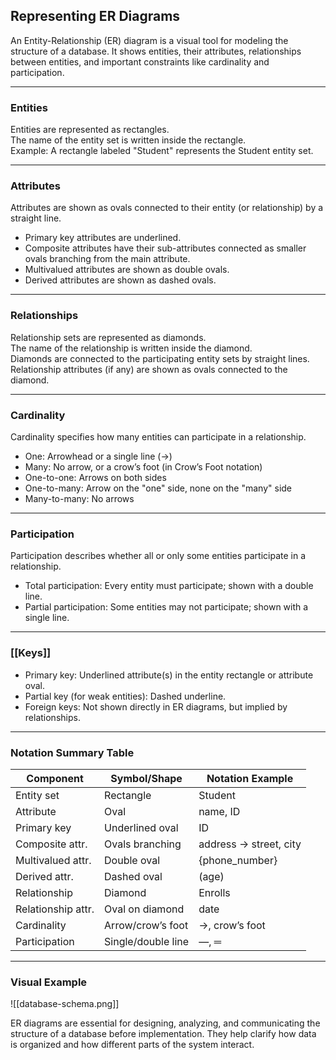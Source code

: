 ## Representing ER Diagrams

An Entity-Relationship (ER) diagram is a visual tool for modeling the structure of a database. It shows entities, their attributes, relationships between entities, and important constraints like cardinality and participation.

---

### Entities

Entities are represented as rectangles.  
The name of the entity set is written inside the rectangle.  
Example: A rectangle labeled "Student" represents the Student entity set.

---

### Attributes

Attributes are shown as ovals connected to their entity (or relationship) by a straight line.

- Primary key attributes are underlined.
- Composite attributes have their sub-attributes connected as smaller ovals branching from the main attribute.
- Multivalued attributes are shown as double ovals.
- Derived attributes are shown as dashed ovals.

---

### Relationships

Relationship sets are represented as diamonds.  
The name of the relationship is written inside the diamond.  
Diamonds are connected to the participating entity sets by straight lines.  
Relationship attributes (if any) are shown as ovals connected to the diamond.

---

### Cardinality

Cardinality specifies how many entities can participate in a relationship.

- One: Arrowhead or a single line (→)
- Many: No arrow, or a crow’s foot (in Crow’s Foot notation)
- One-to-one: Arrows on both sides
- One-to-many: Arrow on the "one" side, none on the "many" side
- Many-to-many: No arrows

---

### Participation

Participation describes whether all or only some entities participate in a relationship.

- Total participation: Every entity must participate; shown with a double line.
- Partial participation: Some entities may not participate; shown with a single line.

---

### [[Keys]]

- Primary key: Underlined attribute(s) in the entity rectangle or attribute oval.
- Partial key (for weak entities): Dashed underline.
- Foreign keys: Not shown directly in ER diagrams, but implied by relationships.

---

### Notation Summary Table

| Component         | Symbol/Shape         | Notation Example                |
| - | - | -  |
| Entity set        | Rectangle            | Student                        |
| Attribute         | Oval                 | name, ID                       |
| Primary key       | Underlined oval      | ID                             |
| Composite attr.   | Ovals branching      | address → street, city         |
| Multivalued attr. | Double oval          | {phone_number}                 |
| Derived attr.     | Dashed oval          | (age)                          |
| Relationship      | Diamond              | Enrolls                        |
| Relationship attr.| Oval on diamond      | date                           |
| Cardinality       | Arrow/crow’s foot    | →, crow’s foot                 |
| Participation     | Single/double line   | —, ═                           |

---

### Visual Example

![[database-schema.png]]

ER diagrams are essential for designing, analyzing, and communicating the structure of a database before implementation. They help clarify how data is organized and how different parts of the system interact.